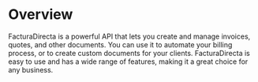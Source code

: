 # Overview

FacturaDirecta is a powerful API that lets you create and manage invoices,
quotes, and other documents. You can use it to automate your billing process,
or to create custom documents for your clients. FacturaDirecta is easy to use
and has a wide range of features, making it a great choice for any business.

